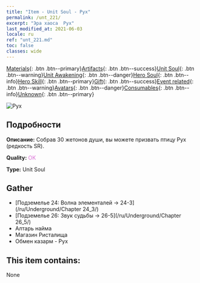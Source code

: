 ```yaml
---
title: "Item - Unit Soul - Рух"
permalink: /unt_221/
excerpt: "Эра хаоса  Рух"
last_modified_at: 2021-06-03
locale: ru
ref: "unt_221.md"
toc: false
classes: wide
---
```

 [Materials](/ItemsRU/){: .btn .btn--primary}[Artifacts](/ItemsRU/Artifacts/){: .btn .btn--success}[Unit Soul](/ItemsRU/UnitSoul/){: .btn .btn--warning}[Unit Awakening](/ItemsRU/UnitAwakening/){: .btn .btn--danger}[Hero Soul](/ItemsRU/HeroSoul/){: .btn .btn--info}[Hero Skill](/ItemsRU/HeroSkill/){: .btn .btn--primary}[Gift](/ItemsRU/Gift/){: .btn .btn--success}[Event related](/ItemsRU/Events/){: .btn .btn--warning}[Avatars](/ItemsRU/Avatars/){: .btn .btn--danger}[Consumables](/ItemsRU/Consumables/){: .btn .btn--info}[Unknown](/ItemsRU/Unknown/){: .btn .btn--primary}

 ![Рух](/images/u/ti_leiniao.jpg)

## Подробности
 **Описание:** Собрав 30 жетонов души, вы можете призвать птицу Рух (редкость SR).

 **Quality:** <span style="color: #DA70D6">OK</span>

 **Type:** Unit Soul

## Gather

*    [Подземелье 24: Волна элементалей -> 24-3](/ru/Underground/Chapter 24_3/) 
*    [Подземелье 26: Звук судьбы -> 26-5](/ru/Underground/Chapter 26_5/) 
*    Алтарь найма 
*    Магазин Ристалища 
*    Обмен казарм - Рух 

## This item contains:

  None

